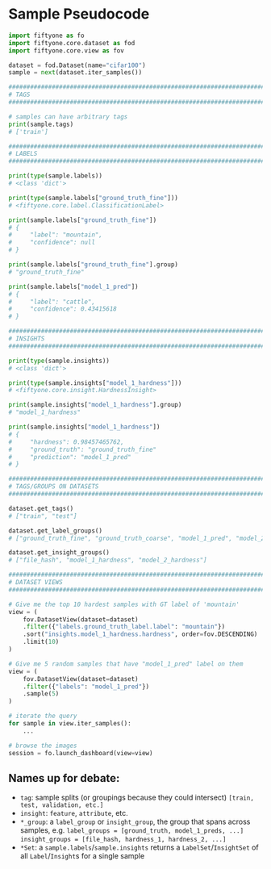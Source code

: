 # Sample Pseudocode

```python
import fiftyone as fo
import fiftyone.core.dataset as fod
import fiftyone.core.view as fov

dataset = fod.Dataset(name="cifar100")
sample = next(dataset.iter_samples())

###############################################################################
# TAGS
###############################################################################

# samples can have arbitrary tags
print(sample.tags)
# ['train']

###############################################################################
# LABELS
###############################################################################

print(type(sample.labels))
# <class 'dict'>

print(type(sample.labels["ground_truth_fine"]))
# <fiftyone.core.label.ClassificationLabel>

print(sample.labels["ground_truth_fine"])
# {
#     "label": "mountain",
#     "confidence": null
# }

print(sample.labels["ground_truth_fine"].group)
# "ground_truth_fine"

print(sample.labels["model_1_pred"])
# {
#     "label": "cattle",
#     "confidence": 0.43415618
# }

###############################################################################
# INSIGHTS
###############################################################################

print(type(sample.insights))
# <class 'dict'>

print(type(sample.insights["model_1_hardness"]))
# <fiftyone.core.insight.HardnessInsight>

print(sample.insights["model_1_hardness"].group)
# "model_1_hardness"

print(sample.insights["model_1_hardness"])
# {
#     "hardness": 0.98457465762,
#     "ground_truth": "ground_truth_fine"
#     "prediction": "model_1_pred"
# }

###############################################################################
# TAGS/GROUPS ON DATASETS
###############################################################################

dataset.get_tags()
# ["train", "test"]

dataset.get_label_groups()
# ["ground_truth_fine", "ground_truth_coarse", "model_1_pred", "model_2_pred"]

dataset.get_insight_groups()
# ["file_hash", "model_1_hardness", "model_2_hardness"]

###############################################################################
# DATASET VIEWS
###############################################################################

# Give me the top 10 hardest samples with GT label of 'mountain'
view = (
    fov.DatasetView(dataset=dataset)
    .filter({"labels.ground_truth_label.label": "mountain"})
    .sort("insights.model_1_hardness.hardness", order=fov.DESCENDING)
    .limit(10)
)

# Give me 5 random samples that have "model_1_pred" label on them
view = (
    fov.DatasetView(dataset=dataset)
    .filter({"labels": "model_1_pred"})
    .sample(5)
)

# iterate the query
for sample in view.iter_samples():
    ...

# browse the images
session = fo.launch_dashboard(view=view)
```

## Names up for debate:

- `tag`: sample splits (or groupings because they could intersect)
  `[train, test, validation, etc.]`
- `insight`: `feature`, `attribute`, etc.
- `*_group`: a `label_group` or `insight_group`, the group that spans across
  samples, e.g.
  `label_groups = [ground_truth, model_1_preds, ...]`
  `insight_groups = [file_hash, hardness_1, hardness_2, ...]`
- `*Set`: a `sample.labels`/`sample.insights` returns a `LabelSet`/`InsightSet`
  of all `Label`/`Insight`s for a single sample
